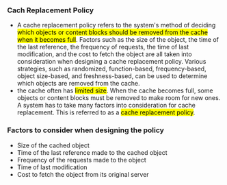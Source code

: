 ### Cach Replacement Policy
- A cache replacement policy refers to the system's method of deciding <mark>which objects or content blocks should be removed from the cache when it becomes full</mark>. Factors such as the size of the object, the time of the last reference, the frequency of requests, the time of last modification, and the cost to fetch the object are all taken into consideration when designing a cache replacement policy. Various strategies, such as randomized, function-based, frequency-based, object size-based, and freshness-based, can be used to determine which objects are removed from the cache.
- the cache often has <mark>limited size</mark>. When the cache becomes full, some objects or content blocks must be removed to make room for new ones. A system has to take many factors into consideration for cache replacement. This is referred to as a <mark>cache replacement policy</mark>. 

### Factors to consider when designing the policy
- Size of the cached object
- Time of the last reference made to the cached object
- Frequency of the requests made to the object
- Time of last modification
- Cost to fetch the object from its original server
